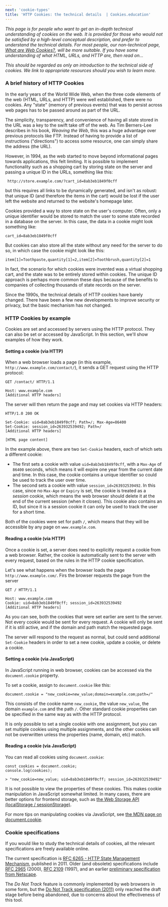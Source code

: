 ```yaml
---
next: 'cookie-types'
title: 'HTTP Cookies: the technical details  | Cookies.education'
---
```


*This page is for people who want to get an in-depth technical understanding of cookies on the web. It is provided for those who would not be satisfied by a high-level conceptual description, and prefer to understand the technical details. For most people, our non-technical page, [What are Web Cookies?](./cookies-definition.md), will be more suitable. If you have some understanding of what HTML, URLs, and HTTP are, then read on...*

*This should be regarded as only an introduction to the technical side of cookies. We link to appropriate resources should you wish to learn more.*

### A brief history of HTTP Cookies

In the early years of the World Wide Web, when the three code elements of the web (HTML, URLs, and HTTP) were well established, there were no cookies. Any "state" (memory of previous events) that was to persist across web pages has to be passed around as part of the URL.

The simplicity, transparency, and convenience of having all state stored in the URL was a key to the swift take off of the web. As Tim Berners-Lee describes in his book, *Weaving the Web*, this was a huge advantage over previous protocols like FTP. Instead of having to provide a list of instructions ("directions") to access some resource, one can simply share the address (the URL).

However, in 1994, as the web started to move beyond informational pages towards applications, this felt limiting. It is possible to implement functionality such as a shopping cart by storing state on the server and passing a unique ID in the URLs, something like this:
 
     http://store.example.com/?cart_id=8ab3eb1849f0cff
 
 but this requires all links to be dynamically generated, and isn't as robust: that unique ID (and therefore the items in the cart) would be lost if the user left the website and returned to the website's homepage later.

Cookies provided a way to store state on the user's computer. Often, only a unique identifier would be stored to match the user to some state recorded in a database on the server. In this case, the data in a cookie might look something like:
 
    cart_id=8ab3eb1849f0cff

But cookies can also store all the state without any need for the server to do so, in which case the cookie might look like this:

    item[1]=Toothpaste,quantity[1]=2,item[2]=Toothbrush,quantity[2]=1
    
In fact, the scenario for which cookies were invented was a virtual shopping cart, and the state was to be entirely stored within cookies. The unique ID approach is perhaps more common these days because of the benefits to companies of collecting thousands of state records on the server.

Since the 1990s, the technical details of HTTP cookies have barely changed. There have been a few new developments to improve security or privacy, but the basic mechanism has not changed.

### HTTP Cookies by example

Cookies are set and accessed by servers using the HTTP protocol. They can also be set or accessed by JavaScript. In this section, we'll show examples of how they work.

#### Setting a cookie (via HTTP)

When a web browser loads a page (in this example, `http://www.example.com/contact/`), it sends a GET request using the HTTP protocol:

```$http
GET /contact/ HTTP/1.1

Host: www.example.com
[Additional HTTP headers]
```

The server will then return the page and may set cookies via HTTP headers:

```$http
HTTP/1.0 200 OK

Set-Cookie: uid=8ab3eb1849f0cff; Path=/; Max-Age=86400
Set-Cookie: session_id=263932539492; Path=/
[Additional HTTP headers]

[HTML page content]
```

In the example above, there are two `Set-Cookie` headers, each of which sets a different cookie:
 
  - The first sets a cookie with value `uid=8ab3eb1849f0cff`, with a `Max-Age` of `86400` seconds, which means it will expire one year from the current date and time. In this case, the cookie contains a unique identifier so could be used to track the user over time.
  - The second sets a cookie with value `session_id=263932539492`. In this case, since no `Max-Age` or `Expiry` is set, the cookie is treated as a *session* cookie, which means the web browser should delete it at the end of the current session (when it closes). This cookie also contains an ID, but since it is a session cookie it can only be used to track the user for a short time.
  
Both of the cookies were set for path `/`, which means that they will be accessible by any page on `www.example.com`.

#### Reading a cookie (via HTTP)

Once a cookie is set, a server does need to explicitly request a cookie from a web browser. Rather, the cookie is automatically sent to the server with every request, based on the rules in the HTTP cookie specification.

Let's see what happens when the browser loads the page `http://www.example.com/`. Firs the browser requests the page from the server

```$http
GET / HTTP/1.1

Host: www.example.com
Cookie: uid=8ab3eb1849f0cff; session_id=263932539492
[Additional HTTP headers]
```

As you can see, both the cookies that were set earlier are sent to the server. Not every cookie would be sent for every request. A cookie will only be sent if it is still active, and if the domain and path match the requested page.

The server will respond to the request as normal, but could send additional `Set-Cookie` headers in order to set a new cookie, update a cookie, or delete a cookie.

#### Setting a cookie (via JavaScript)

In JavaScript running in web browser, cookies can be accessed via the `document.cookie` property.

To set a cookie, assign to `document.cookie` like this:

```
document.cookie = "new_cookie=new_value;domain=example.com;path=/"
```

This consists of the cookie name `new_cookie`, the value `new_value`, the domain `example.com` and the path `/`. Other standard cookie properties can be specified in the same way as with the HTTP protocol.

It is only possible to set a single cookie with one assignment, but you can set multiple cookies using multiple assignments, and the other cookies will not be overwritten unless the properties (name, domain, etc) match.

#### Reading a cookie (via JavaScript)

You can read all cookies using `document.cookie`:

```
const cookies = document.cookie;
console.log(cookies);

> "new_cookie=new_value; uid=8ab3eb1849f0cff; session_id=263932539492"
```

It is not possible to view the properties of these cookies. This makes cookie manipulation in JavaScript somewhat limited. In many cases, there are better options for frontend storage, such as [the Web Storage API (localStorage / sessionStorage)](https://developer.mozilla.org/en-US/docs/Web/API/Web_Storage_API).

For more tips on manipulating cookies via JavaScript, see [the MDN page on document.cookie](https://developer.mozilla.org/en-US/docs/Web/API/Document/cookie).

### Cookie specifications

If you would like to study the technical details of cookies, all the relevant specifications are freely available online.

The current specification is [RFC 6265 - HTTP State Management Mechanism](https://tools.ietf.org/html/rfc6265), published in 2011. Older (and obsolete) specifications include [RFC 2965](https://tools.ietf.org/html/rfc2965) (2000), [RFC 2109](https://tools.ietf.org/html/rfc2109) (1997), and an earlier [preliminary specification from Netscape](https://web.archive.org/web/20070805052634/http://wp.netscape.com/newsref/std/cookie_spec.html).

The *Do Not Track* feature is commonly implemented by web browsers in some form, but the [Do Not Track specification (2011)](https://tools.ietf.org/html/draft-mayer-do-not-track-00) only reached the draft stage before being abandoned, due to concerns about the effectiveness of this tool.
